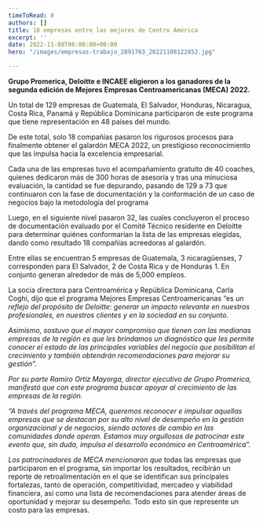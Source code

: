 ```yaml
---
timeToRead: 8
authors: []
title: 18 empresas entre las mejores de Centro América
excerpt: ''
date: 2022-11-08T06:00:00+00:00
hero: "/images/empresas-trabajo_2891763_20221108122852.jpg"

---
```

**Grupo Promerica, Deloitte e INCAEE eligieron a los ganadores de la segunda edición de Mejores Empresas Centroamericanas (MECA) 2022.**

Un total de 129 empresas de Guatemala, El Salvador, Honduras, Nicaragua, Costa Rica, Panamá y República Dominicana participaron de este programa que tiene representación en 48 países del mundo.

De este total, solo 18 compañías pasaron los rigurosos procesos para finalmente obtener el galardón MECA 2022, un prestigioso reconocimiento que las impulsa hacia la excelencia empresarial.

Cada una de las empresas tuvo el acompañamiento gratuito de 40 coaches, quienes dedicaron más de 300 horas de asesoría y tras una minuciosa evaluación, la cantidad se fue depurando, pasando de 129 a 73 que continuaron con la fase de documentación y la conformación de un caso de negocios bajo la metodología del programa

Luego, en el siguiente nivel pasaron 32, las cuales concluyeron el proceso de documentación evaluado por el Comité Técnico residente en Deloitte para determinar quiénes conformarían la lista de las empresas elegidas, dando como resultado 18 compañías acreedoras al galardón.

Entre ellas se encuentran 5 empresas de Guatemala, 3 nicaragüenses, 7 corresponden para El Salvador, 2 de Costa Rica y de Honduras 1. En conjunto generan alrededor de más de 5,000 empleos.

La socia directora para Centroamérica y República Dominicana, Carla Coghi, dijo que el programa Mejores Empresas Centroamericanas “es _un reflejo del propósito de Deloitte: generar un impacto relevante en nuestros profesionales, en nuestros clientes y en la sociedad en su conjunto._

_Asimismo, sostuvo que el mayor compromiso que tienen con las medianas empresas de la región es que les brindamos un diagnóstico que les permite conocer el estado de las principales variables del negocio que posibilitan el crecimiento y también obtendrán recomendaciones para mejorar su gestión”._

_Por su parte Ramiro Ortiz Mayorga, director ejecutivo de Grupo Promerica, manifestó que con este programa buscar apoyar al crecimiento de las empresas de la región._

_“A través del programa MECA, queremos reconocer e impulsar aquellas empresas que se destacan por su alto nivel de desempeño en la gestión organizacional y de negocios, siendo actores de cambio en las comunidades donde operan. Estamos muy orgullosos de patrocinar este evento que, sin duda, impulsa el desarrollo económico en Centroamérica”._

_Los patrocinadores de MECA mencionaron que_ todas las empresas que participaron en el programa, sin importar los resultados, recibirán un reporte de retroalimentación en el que se identifican sus principales fortalezas, tanto de operación, competitividad, mercadeo y viabilidad financiera, así como una lista de recomendaciones para atender áreas de oportunidad y mejorar su desempeño. Todo esto sin que represente un costo para las empresas.